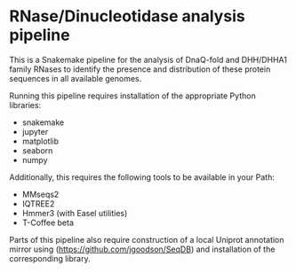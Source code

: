 # RNase/Dinucleotidase analysis pipeline

This is a Snakemake pipeline for the analysis of DnaQ-fold and DHH/DHHA1 family RNases to identify the presence and distribution of these protein sequences in all available genomes.

Running this pipeline requires installation of the appropriate Python libraries:
- snakemake
- jupyter
- matplotlib
- seaborn
- numpy

Additionally, this requires the following tools to be available in your Path:
- MMseqs2
- IQTREE2
- Hmmer3 (with Easel utilities)
- T-Coffee beta

Parts of this pipeline also require construction of a local Uniprot annotation mirror using (https://github.com/jgoodson/SeqDB) and installation of the corresponding library. 

